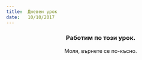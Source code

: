 ```yaml
---
title:  Дневен урок
date:   10/10/2017
---
```


### <center>Работим по този урок.</center>
<center>Моля, върнете се по-късно.</center>